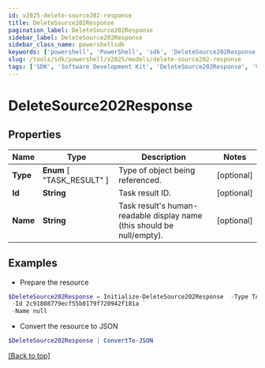 ```yaml
---
id: v2025-delete-source202-response
title: DeleteSource202Response
pagination_label: DeleteSource202Response
sidebar_label: DeleteSource202Response
sidebar_class_name: powershellsdk
keywords: ['powershell', 'PowerShell', 'sdk', 'DeleteSource202Response', 'V2025DeleteSource202Response'] 
slug: /tools/sdk/powershell/v2025/models/delete-source202-response
tags: ['SDK', 'Software Development Kit', 'DeleteSource202Response', 'V2025DeleteSource202Response']
---
```



# DeleteSource202Response

## Properties

Name | Type | Description | Notes
------------ | ------------- | ------------- | -------------
**Type** |  **Enum** [  "TASK_RESULT" ] | Type of object being referenced. | [optional] 
**Id** | **String** | Task result ID. | [optional] 
**Name** | **String** | Task result's human-readable display name (this should be null/empty). | [optional] 

## Examples

- Prepare the resource
```powershell
$DeleteSource202Response = Initialize-DeleteSource202Response  -Type TASK_RESULT `
 -Id 2c91808779ecf55b0179f720942f181a `
 -Name null
```

- Convert the resource to JSON
```powershell
$DeleteSource202Response | ConvertTo-JSON
```


[[Back to top]](#) 

